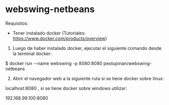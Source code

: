 # webswing-netbeans

Requisitos: 
  - Tener instalado docker (Tutoriales: https://www.docker.com/products/overview)

1. Luego de haber instalado docker, ejecutar el siguiente comando desde la terminal docker: 

  $ docker run --name webswing -p 8080:8080 pestupinan/webswing-netbeans

2. Abrir el navegador web a la siguiente ruta si se tiene docker sobre linux:

  localhost:8080
  , si se tiene docker sobre windows utilizar:
  
  192.168.99.100:8080

